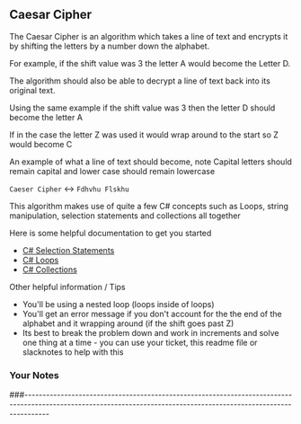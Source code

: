 ## **Caesar Cipher**

The Caesar Cipher is an algorithm which takes a line of text and encrypts it by shifting the letters by a number down the alphabet.

For example, if the shift value was 3 the letter A would become the Letter D.

The algorithm should also be able to decrypt a line of text back into its original text.

Using the same example if the shift value was 3 then the letter D should become the letter A

If in the case the letter Z was used it would wrap around to the start so Z would become C

An example of what a line of text should become, note Capital letters should remain capital and lower case should remain lowercase

``` Caeser Cipher ``` <-> ``` Fdhvhu Flskhu ```

This algorithm makes use of quite a few C# concepts such as Loops, string manipulation, selection statements and collections all together 

Here is some helpful documentation to get you started

- [C# Selection Statements](https://learn.microsoft.com/en-us/dotnet/csharp/language-reference/statements/selection-statements)
- [C# Loops](https://learn.microsoft.com/en-us/dotnet/csharp/language-reference/statements/iteration-statements)
- [C# Collections](https://learn.microsoft.com/en-us/dotnet/csharp/language-reference/builtin-types/collections)

Other helpful information / Tips

- You'll be using a nested loop (loops inside of loops)
- You'll get an error message if you don't account for the the end of the alphabet and it wrapping around (if the shift goes past Z)
- Its best to break the problem down and work in increments and solve one thing at a time - you can use your ticket, this readme file or slacknotes to help with this

### Your Notes
###-------------------------------------------------------------------------------------------------------------------------------------------------------------------
